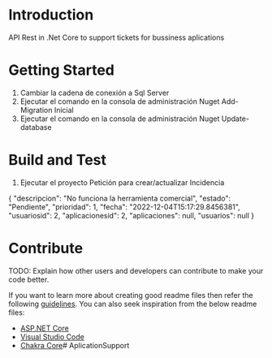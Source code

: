 # Introduction 
API Rest in .Net Core to support tickets for bussiness aplications

# Getting Started
1.	Cambiar la cadena de conexión a Sql Server 
2.	Ejecutar el comando en la consola de administración Nuget Add-Migration Inicial
3.	Ejecutar el comando en la consola de administración Nuget Update-database


# Build and Test
1. Ejecutar el proyecto
Petición para crear/actualizar Incidencia

{
  "descripcion": "No funciona la herramienta comercial",
  "estado": "Pendiente",
  "prioridad": 1,
  "fecha": "2022-12-04T15:17:29.8456381",
  "usuariosid": 2,
  "aplicacionesid": 2,
  "aplicaciones": null,
  "usuarios": null
}

# Contribute
TODO: Explain how other users and developers can contribute to make your code better. 

If you want to learn more about creating good readme files then refer the following [guidelines](https://docs.microsoft.com/en-us/azure/devops/repos/git/create-a-readme?view=azure-devops). You can also seek inspiration from the below readme files:
- [ASP.NET Core](https://github.com/aspnet/Home)
- [Visual Studio Code](https://github.com/Microsoft/vscode)
- [Chakra Core](https://github.com/Microsoft/ChakraCore)# AplicationSupport
